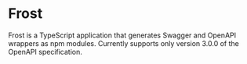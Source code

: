 # Frost
Frost is a TypeScript application that generates Swagger and OpenAPI wrappers as npm modules. Currently supports only version 3.0.0 of the OpenAPI specification.
